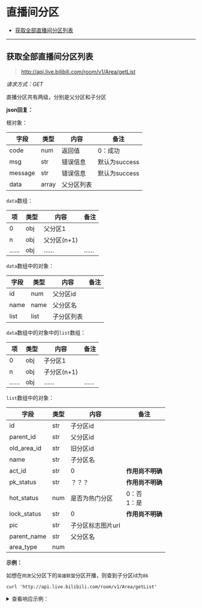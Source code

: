 # 直播间分区

- [获取全部直播间分区列表](#获取全部直播间分区列表)

---

## 获取全部直播间分区列表

> http://api.live.bilibili.com/room/v1/Area/getList

*请求方式：GET*

直播分区共有两级，分别是父分区和子分区

**json回复：**

根对象：

| 字段    | 类型   | 内容       | 备注          |
| ------- | ------ | ---------- | ------------- |
| code    | num    | 返回值     | 0：成功       |
| msg     | str    | 错误信息   | 默认为success |
| message | str    | 错误信息   | 默认为success |
| data    | array | 父分区列表 |               |

`data`数组：

| 项   | 类型 | 内容        | 备注 |
| ---- | ---- | ----------- | ---- |
| 0    | obj  | 父分区1     |      |
| n    | obj  | 父分区(n+1) |      |
| ……   | obj  | ……          | ……   |

`data`数组中的对象：

| 字段 | 类型 | 内容       | 备注 |
| ---- | ---- | ---------- | ---- |
| id   | num  | 父分区id   |      |
| name | name | 父分区名   |      |
| list | list | 子分区列表 |      |

`data`数组中的对象中的`list`数组：

| 项   | 类型 | 内容        | 备注 |
| ---- | ---- | ----------- | ---- |
| 0    | obj  | 子分区1     |      |
| n    | obj  | 子分区(n+1) |      |
| ……   | obj  | ……          | ……   |

`list`数组中的对象：

| 字段        | 类型 | 内容              | 备注             |
| ----------- | ---- | ----------------- | ---------------- |
| id          | str  | 子分区id          |                  |
| parent_id   | str  | 父分区id          |                  |
| old_area_id | str  | 旧分区id          |                  |
| name        | str  | 子分区名          |                  |
| act_id      | str  | 0                 | **作用尚不明确** |
| pk_status   | str  | ？？？            | **作用尚不明确** |
| hot_status  | num  | 是否为热门分区    | 0：否<br />1：是 |
| lock_status | str  | 0                 | **作用尚不明确** |
| pic         | str  | 子分区标志图片url |                  |
| parent_name | str  | 父分区名          |                  |
| area_type   | num  |                   |                  |

**示例：**

如想在`网游`父分区下的`英雄联盟`分区开播，则查到子分区id为`86`

```shell
curl 'http://api.live.bilibili.com/room/v1/Area/getList'
```

<details>
<summary>查看响应示例：</summary>

```json
{
    "code": 0,
    "msg": "success",
    "message": "success",
    "data": [
        {
            "id": 2,
            "name": "网游",
            "list": [
                {
                    "id": "86",
                    "parent_id": "2",
                    "old_area_id": "4",
                    "name": "英雄联盟",
                    "act_id": "0",
                    "pk_status": "0",
                    "hot_status": 1,
                    "lock_status": "0",
                    "pic": "http://i0.hdslb.com/bfs/vc/dcfb14f14ec83e503147a262e7607858b05d7ac0.png",
                    "parent_name": "网游",
                    "area_type": 0
                },
                {
                    "id": "252",
                    "parent_id": "2",
                    "old_area_id": "3",
                    "name": "逃离塔科夫",
                    "act_id": "0",
                    "pk_status": "0",
                    "hot_status": 1,
                    "lock_status": "0",
                    "pic": "http://i0.hdslb.com/bfs/vc/762a7de3dd5fe8165d1d55b232484a017941592f.png",
                    "parent_name": "网游",
                    "area_type": 0
                },
                {
                    "id": "80",
                    "parent_id": "2",
                    "old_area_id": "1",
                    "name": "绝地求生",
                    "act_id": "0",
                    "pk_status": "0",
                    "hot_status": 1,
                    "lock_status": "0",
                    "pic": "http://i0.hdslb.com/bfs/vc/43ca83fdcd10505eaeef1b76cf8ce642a53b94da.png",
                    "parent_name": "网游",
                    "area_type": 0
                },
               …………
            ]
        },
        {
            "id": 3,
            "name": "手游",
            "list": [
                {
                    "id": "35",
                    "parent_id": "3",
                    "old_area_id": "12",
                    "name": "王者荣耀",
                    "act_id": "0",
                    "pk_status": "0",
                    "hot_status": 1,
                    "lock_status": "0",
                    "pic": "http://i0.hdslb.com/bfs/vc/0fefa924760b2dd492a12dddafe179bfa1216918.png",
                    "parent_name": "手游",
                    "area_type": 0
                },
               …………
            ]
        },
        {
            "id": 6,
            "name": "单机",
            "list": [
                {
                    "id": "236",
                    "parent_id": "6",
                    "old_area_id": "1",
                    "name": "主机游戏",
                    "act_id": "0",
                    "pk_status": "0",
                    "hot_status": 1,
                    "lock_status": "0",
                    "pic": "http://i0.hdslb.com/bfs/vc/edb636ee59f902e3134a2790545045bddd70978e.png",
                    "parent_name": "单机",
                    "area_type": 0
                },
               …………
            ]
        },
        {
            "id": 1,
            "name": "娱乐",
            "list": [
                {
                    "id": "21",
                    "parent_id": "1",
                    "old_area_id": "10",
                    "name": "视频唱见",
                    "act_id": "0",
                    "pk_status": "1",
                    "hot_status": 1,
                    "lock_status": "0",
                    "pic": "http://i0.hdslb.com/bfs/vc/72b93ddafdf63c9f0b626ad546847a3c03c92b6f.png",
                    "cate_id": "12",
                    "parent_name": "娱乐",
                    "area_type": 0
                },
                …………
            ]
        },
        {
            "id": 5,
            "name": "电台",
            "list": [
                {
                    "id": "190",
                    "parent_id": "5",
                    "old_area_id": "10",
                    "name": "唱见电台",
                    "act_id": "0",
                    "pk_status": "0",
                    "hot_status": 0,
                    "lock_status": "0",
                    "pic": "http://i0.hdslb.com/bfs/vc/d22d7fafbf9b24e2bc3ce1df5eb9f006e6035e5d.png",
                    "parent_name": "电台",
                    "area_type": 0
                },
                …………
            ]
        }
    ]
}
```

</details>
